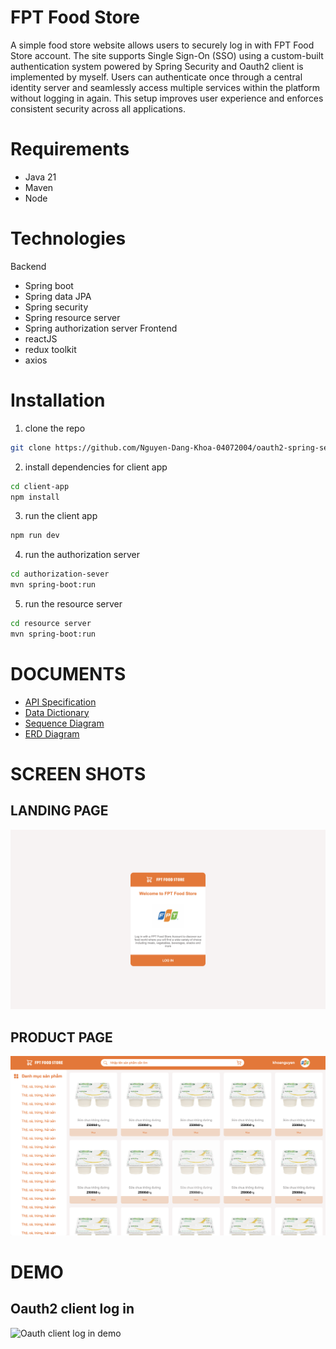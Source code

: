 # FPT Food Store
A simple food store website allows users to securely log in with FPT Food Store account. The site supports Single Sign-On (SSO) using a custom-built authentication system powered by Spring Security and Oauth2 client is implemented by myself. Users can authenticate once through a central identity server and seamlessly access multiple services within the platform without logging in again. This setup improves user experience and enforces consistent security across all applications. 
# Requirements
+ Java 21
+ Maven
+ Node
# Technologies
Backend
+ Spring boot
+ Spring data JPA
+ Spring security
+ Spring resource server
+ Spring authorization server
Frontend
+ reactJS
+ redux toolkit
+ axios
# Installation
1. clone the repo
```bash
git clone https://github.com/Nguyen-Dang-Khoa-04072004/oauth2-spring-security
```
2. install dependencies for client app
```bash
cd client-app
npm install
```
3. run the client app
```bash
npm run dev
```
4. run the authorization server
```bash
cd authorization-sever
mvn spring-boot:run
```
5. run the resource server
```bash
cd resource server
mvn spring-boot:run
```
# DOCUMENTS
+ [API Specification](./docs/API.md)
+ [Data Dictionary](./docs/data-dictionary.md)
+ [Sequence Diagram](./images/sequence-diagram.png)
+ [ERD Diagram](./images/erd-diagram-v1.png)

# SCREEN SHOTS
## LANDING PAGE
![Landing Page](./images/screen-shot-1.png)
## PRODUCT PAGE
![Product Page](./images/screen-shot-2.png)
# DEMO 
## Oauth2 client log in
![Oauth client log in demo](https://github.com/user-attachments/assets/2b6a2b58-899f-47ca-a0eb-6b3f2122d1e2)
